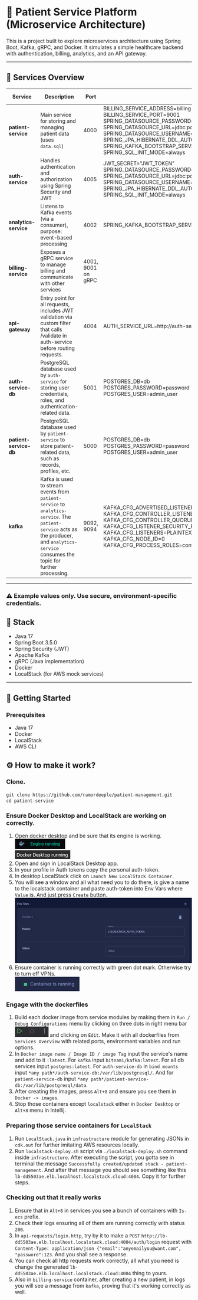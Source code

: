 # 🏥 Patient Service Platform (Microservice Architecture)

This is a project built to explore microservices architecture using Spring Boot, Kafka, gRPC, and Docker. It simulates a simple healthcare backend with authentication, billing, analytics, and an API gateway.

---

## 🧩 Services Overview

| Service                | Description                                                                                                                                                                                  | Port               | Environment variables                                                                                                                                                                                                                                                                                                                                                                                                                         | Run options        |
|------------------------|----------------------------------------------------------------------------------------------------------------------------------------------------------------------------------------------|--------------------|-----------------------------------------------------------------------------------------------------------------------------------------------------------------------------------------------------------------------------------------------------------------------------------------------------------------------------------------------------------------------------------------------------------------------------------------------|--------------------|
| **patient-service**    | Main service for storing and managing patient data (uses `data.sql`)                                                                                                                         | 4000               | BILLING_SERVICE_ADDRESS=billing-service<br>BILLING_SERVICE_PORT=9001<br>SPRING_DATASOURCE_PASSWORD=password<br>SPRING_DATASOURCE_URL=jdbc:postgresql://patient-service-db:5432/db<br>SPRING_DATASOURCE_USERNAME=admin_user<br>SPRING_JPA_HIBERNATE_DDL_AUTO=update<br>SPRING_KAFKA_BOOTSTRAP_SERVERS=kafka:9092<br>SPRING_SQL_INIT_MODE=always                                                                                                | --network internal |
| **auth-service**       | Handles authentication and authorization using Spring Security and JWT                                                                                                                       | 4005               | JWT_SECRET="JWT_TOKEN"<br>SPRING_DATASOURCE_PASSWORD=password<br>SPRING_DATASOURCE_URL=jdbc:postgresql://auth-service-db:5432/db<br>SPRING_DATASOURCE_USERNAME=admin_user<br>SPRING_JPA_HIBERNATE_DDL_AUTO=update<br>SPRING_SQL_INIT_MODE=always                                                                                                                                                                                              | --network internal |
| **analytics-service**  | Listens to Kafka events (via a consumer), purpose: event-based processing                                                                                                                    | 4002               | SPRING_KAFKA_BOOTSTRAP_SERVERS=kafka:9092                                                                                                                                                                                                                                                                                                                                                                                                     | --network internal |
| **billing-service**    | Exposes a gRPC service to manage billing and communicate with other services                                                                                                                 | 4001, 9001 on gRPC |                                                                                                                                                                                                                                                                                                                                                                                                                                               | --network internal |
| **api-gateway**        | Entry point for all requests, includes JWT validation via custom filter that calls /validate in auth-service before routing requests.                                                        | 4004               | AUTH_SERVICE_URL=http://auth-service:4005                                                                                                                                                                                                                                                                                                                                                                                                     | --network internal |
| **auth-service-db**    | PostgreSQL database used by `auth-service` for storing user credentials, roles, and authentication-related data.                                                                             | 5001               | POSTGRES_DB=db<br>POSTGRES_PASSWORD=password<br>POSTGRES_USER=admin_user                                                                                                                                                                                                                                                                                                                                                                      | --network internal |
| **patient-service-db** | PostgreSQL database used by `patient-service` to store patient-related data, such as records, profiles, etc.                                                                                 | 5000               | POSTGRES_DB=db<br>POSTGRES_PASSWORD=password<br>POSTGRES_USER=admin_user                                                                                                                                                                                                                                                                                                                                                                      | --network internal |
| **kafka**              | Kafka is used to stream events from `patient-service` to `analytics-service`. The `patient-service` acts as the producer, and `analytics-service` consumes the topic for further processing. | 9092, 9094         | KAFKA_CFG_ADVERTISED_LISTENERS=PLAINTEXT://kafka:9092,EXTERNAL://localhost:9094<br>KAFKA_CFG_CONTROLLER_LISTENER_NAMES=CONTROLLER<br>KAFKA_CFG_CONTROLLER_QUORUM_VOTERS=0@kafka:9093<br>KAFKA_CFG_LISTENER_SECURITY_PROTOCOL_MAP=CONTROLLER:PLAINTEXT,EXTERNAL:PLAINTEXT,PLAINTEXT:PLAINTEXT<br>KAFKA_CFG_LISTENERS=PLAINTEXT://:9092,CONTROLLER://:9093,EXTERNAL://:9094<br>KAFKA_CFG_NODE_ID=0<br>KAFKA_CFG_PROCESS_ROLES=controller,broker | --network internal |

---
### ⚠️ Example values only. Use secure, environment-specific credentials.



## 🔧 Stack

- Java 17
- Spring Boot 3.5.0
- Spring Security (JWT)
- Apache Kafka
- gRPC (Java implementation)
- Docker
- LocalStack (for AWS mock services)

---

## 🚀 Getting Started

### Prerequisites
- Java 17
- Docker 
- LocalStack
- AWS CLI



## ⚙️ How to make it work?
### Clone.
```
git clone https://github.com/ramordeeple/patient-management.git
cd patient-service
```

### Ensure Docker Desktop and LocalStack are working on correctly.
1. Open docker desktop and be sure that its engine is working.
<br>![img](pics/engine.png)
<br>![img](pics/running.png)
2. Open and sign in LocalStack Desktop app.
3. In your profile in Auth tokens copy the personal auth-token.
4. In desktop LocalStack click on `Launch New LocalStack Container`.
5. You will see a window and all what need you to do there, is give a name to the localstack container and paste auth-token into Env Vars where `Value` is. And just press `Create` button.
<br>![img](pics/env_vars.png)
6. Ensure container is running correctly with green dot mark. Otherwise try to turn off VPNs.
<br>![img](pics/ok.png)

### Engage with the dockerfiles
1. Build each docker image from service modules by making them in `Run / Debug Configurations` menu by clicking on three dots in right menu bar ![img_3.png](pics/right.png) and clicking on `Edit`. Make it with all dockerfiles from `Services Overview` with related ports, environment variables and run options.
2. In `Docker image name / Image ID / image Tag` input the service's name and add to it `:latest`. For `kafka` input `bitnami/kafka:latest`. For all db services input `postgres:latest`. For `auth-service-db` in `bind mounts` input `*any path*/auth-service-db:/var/lib/postgresql/`. And for `patient-service-db` input `*any path*/patient-service-db:/var/lib/postgresql/data`.
3. After creating the images, press `Alt+8` and ensure you see them in `Docker -> images`.
4. Stop those containers except `localstack` either in `Docker Desktop` or `Alt+8` menu in Intellij. 

### Preparing those service containers for `LocalStack`
1. Run `LocalStack.java` in `infrastructure` module for generating JSONs in `cdk.out` for further imitating AWS resources locally.
2. Run `localstack-deploy.sh` script via `./localstack-deploy.sh` command inside `infrastructure`. After executing the script, you gotta see in terminal the message `Successfully created/updated stack - patient-management`. And after that message you should see something like this `lb-dd5503ae.elb.localhost.localstack.cloud:4004`. Copy it for further steps.

### Checking out that it really works
1. Ensure that in `Alt+8` in services you see a bunch of containers with `Is-ecs` prefix.
2. Check their logs ensuring all of them are running correctly with status `200`.
3. In `api-requests/login.http`, try by it to make a `POST` `http://lb-dd5503ae.elb.localhost.localstack.cloud:4004/auth/login` request with `Content-Type: application/json {"email":"anyemailyou@want.com", "password":123`. And you shall see a response.
4. You can check all http requests work correctly, all what you need is change the generated `lb-dd5503ae.elb.localhost.localstack.cloud:4004` thing to yours.
5. Also in `billing-service` container, after creating a new patient, in logs you will see a message from `kafka`, proving that it's working correctly as well.
